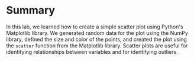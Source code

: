 # Summary

In this lab, we learned how to create a simple scatter plot using Python's Matplotlib library. We generated random data for the plot using the NumPy library, defined the size and color of the points, and created the plot using the `scatter` function from the Matplotlib library. Scatter plots are useful for identifying relationships between variables and for identifying outliers.
